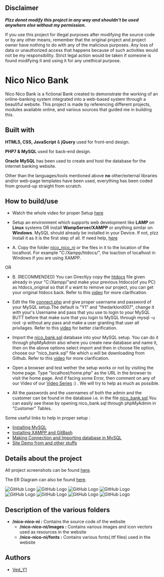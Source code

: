 ## Disclaimer
<b><i>Plzz donot modify this project in any way and  shouldn't be used anywhere else without my permission.</b></i>

If you use this project for illegal purposes after modifying the source code or by any other means, remember that the original project and project owner have nothing to do with any of the malicious purposes. Any loss of data or unauthorized access that happens because of such activities would not be my responsibility. Strict legal action would be taken if someone is found modifying it and using it for any unethical purpose.

# Nico Nico Bank
Nico Nico Bank is a fictional Bank created to demonstrate the working of an online-banking system integrated into a web-based system through a beautiful website. This project is made by referencing different projects, modules available online, and various sources that guided me in building this.

## Built with
<b>HTML5, CSS, JavaScript</b> & <b>jQuery</b> used for front-end design.


<b>PHP7 & MySQL</b> used for back-end design.


<b>Oracle MySQL</b> has been used to create and host the database for the
internet banking website.


Other than the languages/tools mentioned above <b>no</b> other/external
libraries and/or web-page templates have been used, everything has been
coded from ground-up straight from scratch.

## How to build/use

* Watch the whole video for proper Setup [here](https://youtu.be/ZTxt9ZqEbqs?si=FsGgs3Al3NwGb5XA)

* Setup an environment which supports web development like <b>LAMP</b> on <b>Linux</b> systems OR install <b>WampServer/XAMPP</b> or anything similar on <b>Windows</b>.
MySQL should already be installed in your Device. If not, plzz Install it as it is the first step of all. If need help, [here](https://youtu.be/GtO-1LfxqOI)

* A. Copy the folder [nico_nico_ni](https://github.com/Pengu007/Nico_Nico_Bank/tree/main/nico_nico_ni) or the files in it to the location of the localhost. For example "C:/Xampp/htdocs/", the loaction of localhost in Windows if you are using XAMPP.

OR

* B. (RECOMMENDED) You can Directlyy copy the [htdocs](https://github.com/Pengu007/Nico_Nico_Bank/tree/main/htdocs) file given already in your "C:/Xampp/"and make your previous htdocs(of you PC) as htdocs_original so that if u want to remove our project, you can get your original htdocs back. Refer to this [video](https://youtu.be/ZTxt9ZqEbqs?si=9wT34vHb3x_MLv8p&t=789) for more clarification.

* Edit the file [connect.php](https://github.com/Pengu007/Nico_Nico_Bank/blob/main/htdocs/connect.php) and give proper username and password of your MySQL setup.The default is "Y1" and "thedarklord007", change it with your's Username and pass that you use to login to your MySQL BUTT before that make sure that you login to MySQL through mysql -u root -p without any pass and make a user granting that user all privilages. Refer to this [video](https://youtu.be/ZTxt9ZqEbqs?si=toYA6taVwNpOky4s&t=1380) for better clarification.

* Import the [nico_bank.sql](https://github.com/Pengu007/Nico_Nico_Bank/blob/main/nico_bank.sql) database into your MySQL setup. You can do it through phpMyAdmin also where you create new database and name it, then on the above options select import and then in choose file option, choose our "nico_bank.sql" file which u will be downloading from Github. Refer to this [video](https://youtu.be/ZTxt9ZqEbqs?si=MpK2HIRmCPgNj1mP&t=1865) for more clarification.

* Open a browser and test wether the setup works or not by visiting the home page. Type "localhost/home.php" as the URL in the browser to visit the home page. And if facing some Error, then comment on any of our Video of our [Video Series](https://youtube.com/playlist?list=PLegFcF7rtS9CwWriCFdh7h7C_Uc-V20DL&si=gbUClwrVQQfGT-En) :) . We will try to help as much as possible.

* All the passwords and the usernames of both the admin and the customer can be found in the database i.e. in the file [nico_bank.sql](https://github.com/Pengu007/Nico_Nico_Bank/blob/main/nico_bank.sql).You can easily see these by opening nico_bank.sql through phpMyAdmin in "Customer" Tables.


Some useful links to help in proper setup :
* [Installing MySQL](https://youtu.be/GtO-1LfxqOI)
* [Installing XAMPP and GitBash](https://youtu.be/6kZXK1jk-IQ)
* [Making Connection and Importing database in MySQL](https://youtu.be/ZTxt9ZqEbqs)
* [Site Demo from and other stuffs](https://youtu.be/EIBjpJHYYr4)

## Details about the project
All project screenshots can be found [here](https://github.com/Pengu007/Nico_Nico_Bank/tree/main/Project_SC).

The ER Diagram can also be found [here](https://github.com/Pengu007/Nico_Nico_Bank/blob/main/Project_SC/nico-er-diagram.png).

![GitHub Logo](https://github.com/Pengu007/Nico_Nico_Bank/blob/main/Project_SC/00.png)
![GitHub Logo](https://github.com/Pengu007/Nico_Nico_Bank/blob/main/Project_SC/13.png)
![GitHub Logo](https://github.com/Pengu007/Nico_Nico_Bank/blob/main/Project_SC/11.png)
![GitHub Logo](https://github.com/Pengu007/Nico_Nico_Bank/blob/main/Project_SC/05.png)
![GitHub Logo](https://github.com/Pengu007/Nico_Nico_Bank/blob/main/Project_SC/14.png)
![GitHub Logo](https://github.com/Pengu007/Nico_Nico_Bank/blob/main/Project_SC/17.png)
![GitHub Logo](https://github.com/Pengu007/Nico_Nico_Bank/blob/main/Project_SC/10.png)
![GitHub Logo](https://github.com/Pengu007/Nico_Nico_Bank/blob/main/Project_SC/03.png)


## Description of the various folders
- <b>/nico-nico-ni :</b> Contains the source code of the website
    - <b>/nico-nico-ni/images :</b> Contains various images and icon vectors used as resources in the website
    - <b>/nico-nico-ni/fonts :</b> Contains various fonts(.ttf files) used in the website

## Authors
* [Ved_Y1](https://github.com/Pengu007/)
